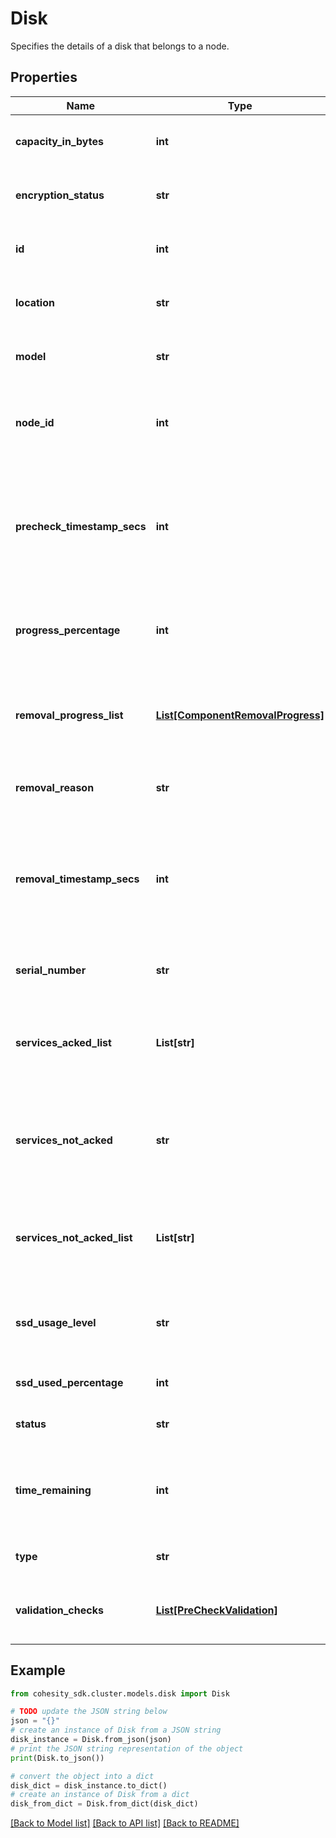 # Disk

Specifies the details of a disk that belongs to a node.

## Properties

Name | Type | Description | Notes
------------ | ------------- | ------------- | -------------
**capacity_in_bytes** | **int** | Specifies capacity of disk in bytes. | [optional] 
**encryption_status** | **str** | Specifies disk encryption state. | [optional] 
**id** | **int** | Specifies id to uniquely identify a disk. | [optional] 
**location** | **str** | Specifies location of the disk in node. | [optional] 
**model** | **str** | Specifies product model of disk. | [optional] 
**node_id** | **int** | Specifies node id of the node that this disk belong to. | [optional] 
**precheck_timestamp_secs** | **int** | Specifies the last run time of the pre-checks execution in Unix epoch timestamp (in seconds). | [optional] 
**progress_percentage** | **int** | Specifies the overall progress percentage in removing the Disk. | [optional] 
**removal_progress_list** | [**List[ComponentRemovalProgress]**](ComponentRemovalProgress.md) | Specifies the removal progress details for services that are not acked yet. | [optional] 
**removal_reason** | **str** | Specifies the removal reason of the disk. | [optional] 
**removal_timestamp_secs** | **int** | Specifies the Unix epoch timestamp (in seconds) when the Disk was marked for removal. | [optional] 
**serial_number** | **str** | Specifies serial number of disk. | [optional] 
**services_acked_list** | **List[str]** | Specifies the services already ACKed for removal of this entity. | [optional] 
**services_not_acked** | **str** | Specifies the services that are not ACKed after disk is marked for removal. | [optional] 
**services_not_acked_list** | **List[str]** | Specifies the services not ACKed yet for removal of this entity. | [optional] 
**ssd_usage_level** | **str** | Specifies SSD usage level as Normal, Warning or Critical. | [optional] 
**ssd_used_percentage** | **int** | Specifies SSD used percentage. | [optional] 
**status** | **str** | Specifies status of the disk. | [optional] 
**time_remaining** | **int** | Specifies the total duration in seconds left to remove the Disk. | [optional] 
**type** | **str** | Specifies type of the disk. | [optional] 
**validation_checks** | [**List[PreCheckValidation]**](PreCheckValidation.md) | Specifies the pre-check validations results. | [optional] 

## Example

```python
from cohesity_sdk.cluster.models.disk import Disk

# TODO update the JSON string below
json = "{}"
# create an instance of Disk from a JSON string
disk_instance = Disk.from_json(json)
# print the JSON string representation of the object
print(Disk.to_json())

# convert the object into a dict
disk_dict = disk_instance.to_dict()
# create an instance of Disk from a dict
disk_from_dict = Disk.from_dict(disk_dict)
```
[[Back to Model list]](../README.md#documentation-for-models) [[Back to API list]](../README.md#documentation-for-api-endpoints) [[Back to README]](../README.md)


